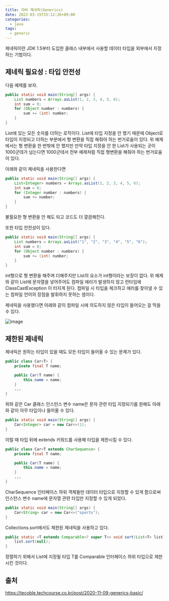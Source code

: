 ```yaml
---
title: 자바 제네릭(Generics)
date: 2022-03-15T15:12:26+09:00
categories:
  - java
tags: 
  - generic
---
```


제네릭이란 JDK 1.5부터 도입한 클래스 내부에서 사용할 데이터 타입을 외부에서 지정하는 기법이다.

## 제네릭 필요성 : 타입 안전성

다음 예제를 보자.

```java
public static void main(String[] args) {
    List numbers = Arrays.asList(1, 2, 3, 4, 5, 6);
    int sum = 0;
    for (Object number : numbers) {
        sum += (int) number;
    }
}
```

List에 있는 모든 숫자를 더하는 로직이다. List에 타입 지정을 안 했기 때문에 Object로 타입이 지정되고 더하는 부분에서 형 변환을 직접 해줘야 하는 번거로움이 있다. 위 예제에서는 형 변환을 한 번밖에 안 했지만 만약 타입 지정을 안 한 List가 사용되는 곳이 1000군데가 넘는다면 1000군데서 전부 예제처럼 직접 형변환을 해줘야 하는 번거로움이 있다.

아래와 같이 제네릭을 사용한다면

```java
public static void main(String[] args) {
    List<Integer> numbers = Arrays.asList(1, 2, 3, 4, 5, 6);
    int sum = 0;
    for (Integer number : numbers) {
        sum += number;
    }
}
```

불필요한 형 변환을 안 해도 되고 코드도 더 깔끔해진다.

또한 타입 안전성이 있다.

```java
public static void main(String[] args) {
    List numbers = Arrays.asList("1", "2", "3", "4", "5", "6");
    int sum = 0;
    for (Object number : numbers) {
        sum += (int) number;
    }
}
```

int형으로 형 변환을 해주며 더해주지만 List의 요소가 int형이라는 보장이 없다. 위 예제와 같이 List에 문자열을 넣어주어도 컴파일 에러가 발생하지 않고 런타임에 ClassCastException 이 터지게 된다. 컴파일 시 타입을 체크하고 에러를 찾아낼 수 있는 컴파일 언어의 장점을 발휘하지 못하는 셈이다.

제네릭을 사용했다면 아래와 같이 컴파일 시에 의도하지 않은 타입이 들어오는 걸 막을 수 있다.

![image](https://user-images.githubusercontent.com/46465928/160351882-44fcae90-6cab-47b2-8456-5f530aca7c54.png)

## 제한된 제네릭

제네릭은 원하는 타입이 있을 때도 모든 타입이 들어올 수 있는 문제가 있다.

```java
public class Car<T> {
    private final T name;

    public Car(T name) {
        this.name = name;
    }
    ...
}
```

위와 같은 Car 클래스 인스턴스 변수 name은 문자 관련 타입 지정되기를 원해도 아래와 같이 아무 타입이나 들어올 수 있다.

```java
public static void main(String[] args) {
    Car<Integer> car = new Car<>(1);
}
```

이럴 때 타입 뒤에 extends 키워드를 사용해 타입을 제한시킬 수 있다.

```java
public class Car<T extends CharSequence> {
    private final T name;

    public Car(T name) {
        this.name = name;
    }
    ...
}
```

CharSequence 인터페이스 하위 객체들만 데이터 타입으로 지정할 수 있게 함으로써 인스턴스 변수 name에 문자열 관련 타입만 지정할 수 있게 되었다.

```java
public static void main(String[] args) {
    Car<String> car = new Car<>("sports");
}
```

Collections.sort에서도 제한된 제네릭을 사용하고 있다.

```java
public static <T extends Comparable<? super T>> void sort(List<T> list) {
    list.sort(null);
}
```

정렬하기 위해서 List에 지정될 타입 T를 Comparable 인터페이스 하위 타입으로 제한시킨 것이다.

## 출처
https://tecoble.techcourse.co.kr/post/2020-11-09-generics-basic/
